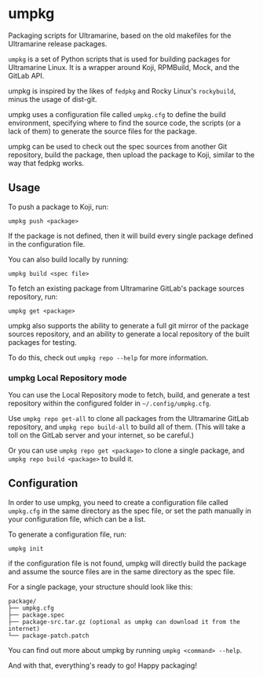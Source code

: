 # umpkg

Packaging scripts for Ultramarine, based on the old makefiles for the Ultramarine release packages.

`umpkg` is a set of Python scripts that is used for building packages for Ultramarine Linux.
It is a wrapper around Koji, RPMBuild, Mock, and the GitLab API.

umpkg is inspired by the likes of `fedpkg` and Rocky Linux's `rockybuild`, minus the usage of dist-git.

umpkg uses a configuration file called `umpkg.cfg` to define the build environment, specifying where to find the source code, the scripts (or a lack of them) to generate the source files for the package.

umpkg can be used to check out the spec sources from another Git repository, build the package, then upload the package to Koji, similar to the way that fedpkg works.


## Usage
To push a package to Koji, run:
```
umpkg push <package>
```
If the package is not defined, then it will build every single package defined in the configuration file.

You can also build locally by running:
```
umpkg build <spec file>
```

To fetch an existing package from Ultramarine GitLab's package sources repository, run:
```
umpkg get <package>
```

umpkg also supports the ability to generate a full git mirror of the package sources repository, and an ability to generate a local repository of the built packages for testing.

To do this, check out `umpkg repo --help` for more information.

### umpkg Local Repository mode

You can use the Local Repository mode to fetch, build, and generate a test repository within the configured folder in `~/.config/umpkg.cfg`.

Use `umpkg repo get-all` to clone all packages from the Ultramarine GitLab repository, and `umpkg repo build-all` to build all of them. (This will take a toll on the GitLab server and your internet, so be careful.)

Or you can use `umpkg repo get <package>` to clone a single package, and `umpkg repo build <package>` to build it.


## Configuration
In order to use umpkg, you need to create a configuration file called `umpkg.cfg` in the same directory as the spec file, or set the path manually in your configuration file, which can be a list.

To generate a configuration file, run:
```
umpkg init
```

if the configuration file is not found, umpkg will directly build the package and assume the source files are in the same directory as the spec file.

For a single package, your structure should look like this:
```
package/
├── umpkg.cfg
├── package.spec
├── package-src.tar.gz (optional as umpkg can download it from the internet)
└── package-patch.patch
```

You can find out more about umpkg by running `umpkg <command> --help`.

And with that, everything's ready to go! Happy packaging!